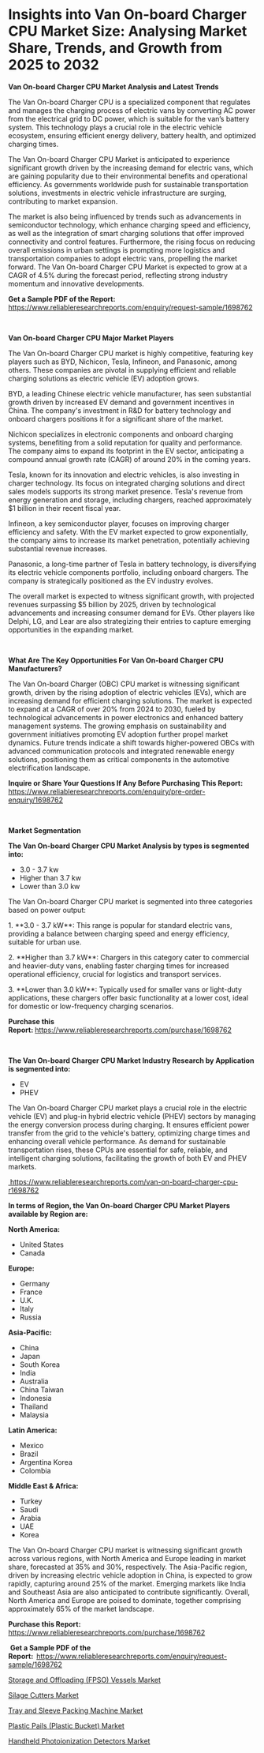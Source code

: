 <p><h1>Insights into Van On-board Charger CPU Market Size: Analysing Market Share, Trends, and Growth from 2025 to 2032</h1></p><p><strong>Van On-board Charger CPU Market Analysis and Latest Trends</strong></p>
<p><p>The Van On-board Charger CPU is a specialized component that regulates and manages the charging process of electric vans by converting AC power from the electrical grid to DC power, which is suitable for the van’s battery system. This technology plays a crucial role in the electric vehicle ecosystem, ensuring efficient energy delivery, battery health, and optimized charging times.</p><p>The Van On-board Charger CPU Market is anticipated to experience significant growth driven by the increasing demand for electric vans, which are gaining popularity due to their environmental benefits and operational efficiency. As governments worldwide push for sustainable transportation solutions, investments in electric vehicle infrastructure are surging, contributing to market expansion.</p><p>The market is also being influenced by trends such as advancements in semiconductor technology, which enhance charging speed and efficiency, as well as the integration of smart charging solutions that offer improved connectivity and control features. Furthermore, the rising focus on reducing overall emissions in urban settings is prompting more logistics and transportation companies to adopt electric vans, propelling the market forward. The Van On-board Charger CPU Market is expected to grow at a CAGR of 4.5% during the forecast period, reflecting strong industry momentum and innovative developments.</p></p>
<p><strong>Get a Sample PDF of the Report:&nbsp;</strong> <a href="https://www.reliableresearchreports.com/enquiry/request-sample/1698762?utm_campaign=9&utm_medium=2&utm_source=Github&utm_content=ia&utm_term=27032025&utm_id=van-on-board-charger-cpu">https://www.reliableresearchreports.com/enquiry/request-sample/1698762</a></p>
<p>&nbsp;</p>
<p><strong>Van On-board Charger CPU Major Market Players</strong></p>
<p><p>The Van On-board Charger CPU market is highly competitive, featuring key players such as BYD, Nichicon, Tesla, Infineon, and Panasonic, among others. These companies are pivotal in supplying efficient and reliable charging solutions as electric vehicle (EV) adoption grows.</p><p>BYD, a leading Chinese electric vehicle manufacturer, has seen substantial growth driven by increased EV demand and government incentives in China. The company's investment in R&D for battery technology and onboard chargers positions it for a significant share of the market. </p><p>Nichicon specializes in electronic components and onboard charging systems, benefiting from a solid reputation for quality and performance. The company aims to expand its footprint in the EV sector, anticipating a compound annual growth rate (CAGR) of around 20% in the coming years.</p><p>Tesla, known for its innovation and electric vehicles, is also investing in charger technology. Its focus on integrated charging solutions and direct sales models supports its strong market presence. Tesla's revenue from energy generation and storage, including chargers, reached approximately $1 billion in their recent fiscal year.</p><p>Infineon, a key semiconductor player, focuses on improving charger efficiency and safety. With the EV market expected to grow exponentially, the company aims to increase its market penetration, potentially achieving substantial revenue increases.</p><p>Panasonic, a long-time partner of Tesla in battery technology, is diversifying its electric vehicle components portfolio, including onboard chargers. The company is strategically positioned as the EV industry evolves.</p><p>The overall market is expected to witness significant growth, with projected revenues surpassing $5 billion by 2025, driven by technological advancements and increasing consumer demand for EVs. Other players like Delphi, LG, and Lear are also strategizing their entries to capture emerging opportunities in the expanding market.</p></p>
<p>&nbsp;</p>
<p><strong>What Are The Key Opportunities For Van On-board Charger CPU Manufacturers?</strong></p>
<p><p>The Van On-board Charger (OBC) CPU market is witnessing significant growth, driven by the rising adoption of electric vehicles (EVs), which are increasing demand for efficient charging solutions. The market is expected to expand at a CAGR of over 20% from 2024 to 2030, fueled by technological advancements in power electronics and enhanced battery management systems. The growing emphasis on sustainability and government initiatives promoting EV adoption further propel market dynamics. Future trends indicate a shift towards higher-powered OBCs with advanced communication protocols and integrated renewable energy solutions, positioning them as critical components in the automotive electrification landscape.</p></p>
<p><strong>Inquire or Share Your Questions If Any Before Purchasing This Report:</strong> <a href="https://www.reliableresearchreports.com/enquiry/pre-order-enquiry/1698762?utm_campaign=9&utm_medium=2&utm_source=Github&utm_content=ia&utm_term=27032025&utm_id=van-on-board-charger-cpu">https://www.reliableresearchreports.com/enquiry/pre-order-enquiry/1698762</a></p>
<p>&nbsp;</p>
<p><strong>Market Segmentation</strong></p>
<p><strong>The Van On-board Charger CPU Market Analysis by types is segmented into:</strong></p>
<p><ul><li>3.0 - 3.7 kw</li><li>Higher than 3.7 kw</li><li>Lower than 3.0 kw</li></ul></p>
<p><p>The Van On-board Charger CPU market is segmented into three categories based on power output: </p><p>1. **3.0 - 3.7 kW**: This range is popular for standard electric vans, providing a balance between charging speed and energy efficiency, suitable for urban use. </p><p>2. **Higher than 3.7 kW**: Chargers in this category cater to commercial and heavier-duty vans, enabling faster charging times for increased operational efficiency, crucial for logistics and transport services.</p><p>3. **Lower than 3.0 kW**: Typically used for smaller vans or light-duty applications, these chargers offer basic functionality at a lower cost, ideal for domestic or low-frequency charging scenarios.</p></p>
<p><strong>Purchase this Report:&nbsp;</strong><a href="https://www.reliableresearchreports.com/purchase/1698762?utm_campaign=9&utm_medium=2&utm_source=Github&utm_content=ia&utm_term=27032025&utm_id=van-on-board-charger-cpu">https://www.reliableresearchreports.com/purchase/1698762</a></p>
<p>&nbsp;</p>
<p><strong>The Van On-board Charger CPU Market Industry Research by Application is segmented into:</strong></p>
<p><ul><li>EV</li><li>PHEV</li></ul></p>
<p><p>The Van On-board Charger CPU market plays a crucial role in the electric vehicle (EV) and plug-in hybrid electric vehicle (PHEV) sectors by managing the energy conversion process during charging. It ensures efficient power transfer from the grid to the vehicle's battery, optimizing charge times and enhancing overall vehicle performance. As demand for sustainable transportation rises, these CPUs are essential for safe, reliable, and intelligent charging solutions, facilitating the growth of both EV and PHEV markets.</p></p>
<p><a href="https://www.reliableresearchreports.com/van-on-board-charger-cpu-r1698762?utm_campaign=9&utm_medium=2&utm_source=Github&utm_content=ia&utm_term=27032025&utm_id=van-on-board-charger-cpu">&nbsp;https://www.reliableresearchreports.com/van-on-board-charger-cpu-r1698762</a></p>
<p><strong>In terms of Region, the Van On-board Charger CPU Market Players available by Region are:</strong></p>
<p>
    <p> <strong> North America: </strong>
        <ul>
            <li>United States</li>
            <li>Canada</li>
        </ul>
        </p> 
    <p> <strong> Europe: </strong>
        <ul>
            <li>Germany</li>
            <li>France</li>
            <li>U.K.</li>
            <li>Italy</li>
            <li>Russia</li>
        </ul>
        </p> 
    <p> <strong> Asia-Pacific: </strong>
        <ul>
            <li>China</li>
            <li>Japan</li>
            <li>South Korea</li>
            <li>India</li>
            <li>Australia</li>
            <li>China Taiwan</li>
            <li>Indonesia</li>
            <li>Thailand</li>
            <li>Malaysia</li>
        </ul>
        </p> 
    <p> <strong> Latin America: </strong>
        <ul>
            <li>Mexico</li>
            <li>Brazil</li>
            <li>Argentina Korea</li>
            <li>Colombia</li>
        </ul>
        </p> 
    <p> <strong> Middle East & Africa: </strong>
        <ul>
            <li>Turkey</li>
            <li>Saudi</li>
            <li>Arabia</li>
            <li>UAE</li>
            <li>Korea</li>
        </ul>
    </p>
    </p>
<p><p>The Van On-board Charger CPU market is witnessing significant growth across various regions, with North America and Europe leading in market share, forecasted at 35% and 30%, respectively. The Asia-Pacific region, driven by increasing electric vehicle adoption in China, is expected to grow rapidly, capturing around 25% of the market. Emerging markets like India and Southeast Asia are also anticipated to contribute significantly. Overall, North America and Europe are poised to dominate, together comprising approximately 65% of the market landscape.</p></p>
<p><strong>Purchase this Report: </strong><a href="https://www.reliableresearchreports.com/purchase/1698762?utm_campaign=9&utm_medium=2&utm_source=Github&utm_content=ia&utm_term=27032025&utm_id=van-on-board-charger-cpu">https://www.reliableresearchreports.com/purchase/1698762</a></p>
<p>&nbsp;<strong>Get a Sample PDF of the Report:&nbsp;&nbsp;</strong><a href="https://www.reliableresearchreports.com/enquiry/request-sample/1698762?utm_campaign=9&utm_medium=2&utm_source=Github&utm_content=ia&utm_term=27032025&utm_id=van-on-board-charger-cpu">https://www.reliableresearchreports.com/enquiry/request-sample/1698762</a></p>
<p><strong></strong></p>
<p><p><a href="https://github.com/dovbusmrking/Market-Research-Report-List-1/blob/main/storage-and-offloading-fpso-vessels-market.md?utm_campaign=9&utm_medium=2&utm_source=Github&utm_content=ia&utm_term=27032025&utm_id=van-on-board-charger-cpu">Storage and Offloading (FPSO) Vessels Market</a></p><p><a href="https://github.com/lemiranajd/Market-Research-Report-List-1/blob/main/silage-cutters-market.md?utm_campaign=9&utm_medium=2&utm_source=Github&utm_content=ia&utm_term=27032025&utm_id=van-on-board-charger-cpu">Silage Cutters Market</a></p><p><a href="https://github.com/ogbadujonito22/Market-Research-Report-List-1/blob/main/tray-and-sleeve-packing-machine-market.md?utm_campaign=9&utm_medium=2&utm_source=Github&utm_content=ia&utm_term=27032025&utm_id=van-on-board-charger-cpu">Tray and Sleeve Packing Machine Market</a></p><p><a href="https://github.com/knipsfilip8f/Market-Research-Report-List-1/blob/main/plastic-pails-plastic-bucket-market.md?utm_campaign=9&utm_medium=2&utm_source=Github&utm_content=ia&utm_term=27032025&utm_id=van-on-board-charger-cpu">Plastic Pails (Plastic Bucket) Market</a></p><p><a href="https://github.com/azetehhasle/Market-Research-Report-List-1/blob/main/handheld-photoionization-detectors-market.md?utm_campaign=9&utm_medium=2&utm_source=Github&utm_content=ia&utm_term=27032025&utm_id=van-on-board-charger-cpu">Handheld Photoionization Detectors Market</a></p></p>